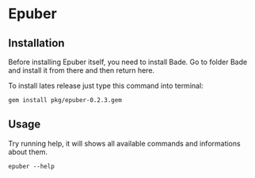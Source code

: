 # Epuber


## Installation

Before installing Epuber itself, you need to install Bade. Go to folder Bade and install it from there and then return here.

To install lates release just type this command into terminal:
    
    gem install pkg/epuber-0.2.3.gem

## Usage

Try running help, it will shows all available commands and informations about them.

    epuber --help
